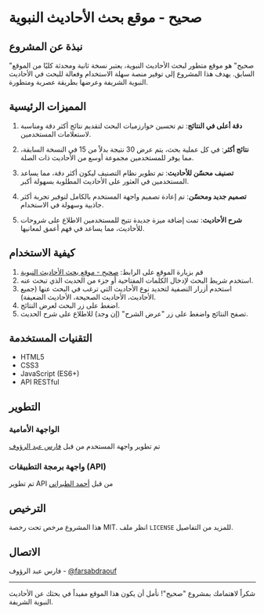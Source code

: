 # صحيح - موقع بحث الأحاديث النبوية

## نبذة عن المشروع

"صحيح" هو موقع متطور لبحث الأحاديث النبوية، يعتبر نسخة ثانية ومحدثة كليًا من الموقع السابق. يهدف هذا المشروع إلى توفير منصة سهلة الاستخدام وفعالة للبحث في الأحاديث النبوية الشريفة وعرضها بطريقة عصرية ومتطورة.

## المميزات الرئيسية

1. **دقة أعلى في النتائج**: تم تحسين خوارزميات البحث لتقديم نتائج أكثر دقة ومناسبة لاستعلامات المستخدمين.

2. **نتائج أكثر**: في كل عملية بحث، يتم عرض 30 نتيجة بدلاً من 15 في النسخة السابقة، مما يوفر للمستخدمين مجموعة أوسع من الأحاديث ذات الصلة.

3. **تصنيف محسّن للأحاديث**: تم تطوير نظام التصنيف ليكون أكثر دقة، مما يساعد المستخدمين في العثور على الأحاديث المطلوبة بسهولة أكبر.

4. **تصميم جديد ومحسّن**: تم إعادة تصميم واجهة المستخدم بالكامل لتوفير تجربة أكثر جاذبية وسهولة في الاستخدام.

5. **شرح الأحاديث**: تمت إضافة ميزة جديدة تتيح للمستخدمين الاطلاع على شروحات للأحاديث، مما يساعد في فهم أعمق لمعانيها.

## كيفية الاستخدام

1. قم بزيارة الموقع على الرابط: [صحيح - موقع بحث الأحاديث النبوية](https://sahih.vercel.app/)
2. استخدم شريط البحث لإدخال الكلمات المفتاحية أو جزء من الحديث الذي تبحث عنه.
3. استخدم أزرار التصفية لتحديد نوع الأحاديث التي ترغب في البحث عنها (جميع الأحاديث، الأحاديث الصحيحة، الأحاديث الضعيفة).
4. اضغط على زر البحث لعرض النتائج.
5. تصفح النتائج واضغط على زر "عرض الشرح" (إن وجد) للاطلاع على شرح الحديث.

## التقنيات المستخدمة

- HTML5
- CSS3
- JavaScript (ES6+)
- API RESTful

## التطوير

### الواجهة الأمامية
تم تطوير واجهة المستخدم من قبل [فارس عبد الرؤوف](https://github.com/farsabdraouf)

### واجهة برمجة التطبيقات (API)
تم تطوير API من قبل [أحمد الطبراني](https://github.com/AhmedElTabarani/dorar-hadith-api)

## الترخيص

هذا المشروع مرخص تحت رخصة MIT. انظر ملف `LICENSE` للمزيد من التفاصيل.

## الاتصال

فارس عبد الرؤوف - [@farsabdraouf](https://github.com/farsabdraouf)


---

شكراً لاهتمامك بمشروع "صحيح"! نأمل أن يكون هذا الموقع مفيداً في بحثك عن الأحاديث النبوية الشريفة.
